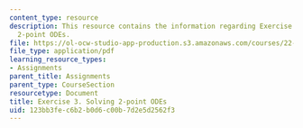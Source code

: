 ```yaml
---
content_type: resource
description: This resource contains the information regarding Exercise 3. Solving
  2-point ODEs.
file: https://ol-ocw-studio-app-production.s3.amazonaws.com/courses/22-15-essential-numerical-methods-fall-2014/123bb3fec6b2b0d6c00b7d2e5d2562f3_MIT22_15F14_ex03.pdf
file_type: application/pdf
learning_resource_types:
- Assignments
parent_title: Assignments
parent_type: CourseSection
resourcetype: Document
title: Exercise 3. Solving 2-point ODEs
uid: 123bb3fe-c6b2-b0d6-c00b-7d2e5d2562f3
---
```

